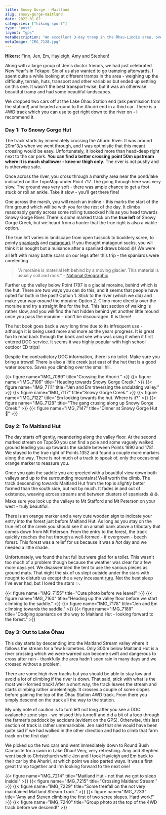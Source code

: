 ```yaml
---
title: Snowy Gorge - Maitland
slug: snowy-gorge-maitland
date: 2022-01-02
categories: ["hiking sport"]
type: "post"
layout: "gps"
metaDescription: "An excellent 3-day tramp in the Ōhau-Lindis area, over varied terrain with some easy to navigate 'unmarked' terrain."
metaImage: "IMG_7128.jpg"
---
```


__Hikers:__ Finn, Jen, Em, Hayleigh, Amy and Stephen!

Along with a large group of Jen's doctor friends, we had just celebrated New Year's in Tekapo. Six of us also wanted to go tramping afterwards. I spent quite a while looking at different tramps in the area - weighing up the difficulty, terrain, huts, transport and other variables but ended up settling on this one. It wasn't the best transport-wise, but it was an otherwise beautiful tramp and had some beautiful landscapes.

We dropped two cars off at the Lake Ōhau Station end (ask permission from the station!) and headed around to the Ahuriri end in a third car. There is a 4WD track which you can use to get right down to the river on - I recommend it.

### Day 1: To Snowy Gorge Hut

The track starts by immediately crossing the Ahuriri River. It was around 20m^3/s when we went through, and I was optimistic that this meant crossing would be easy. Unfortunately, it looked more than head-deep right next to the car park. __You can find a better crossing point 50m upstream where it is much shallower - knee or thigh only__. The river is not pushy and is otherwise safe.

Once across the river, you cross through a marshy area near the pond/lake indicated on the TopoMap under Point 717. The going through here was very slow. The ground was very soft - there was ample chance to get a foot stuck or roll an ankle. Take it slow - you'll get there fine!

One across the marsh, you will reach an incline - this marks the start of the firm ground which will be with you for the rest of the day. It climbs reasonably gently across some rolling tussocked hills as you head towards Snowy Gorge River. There is _some_ marked track on the __true left__ of Snowy Gorge Creek, but we heard from a hunter that the true right is also a viable option.

The true left varies in landscape from open tussock to bouldery scree, to pointy [spaniards](https://en.wikipedia.org/wiki/Aciphylla_colensoi) and [matagouri](https://www.doc.govt.nz/nature/native-plants/matagouri-wild-irishman/). If you thought matagouri sucks, you will think it is nought but a nuisance after a spaniard draws blood 🩸! We were all left with many battle scars on our legs after this trip - the spaniards were unrelenting.

> "A moraine is material left behind by a moving glacier. This material is usually soil and rock." - [National Geographic](https://www.nationalgeographic.org/encyclopedia/moraine/)

Further up the valley below Point 1797 is a glacial moraine, behind which is the hut. There are two ways you can do this, and it seems that people have opted for both in the past!
Option 1. Stick to the river (which we did) and make your way _around_ the moraine
Option 2. Climb more directly over the moraine and try a straight line for the hut.
This last section of walking is rather slow, and you will find the hut hidden behind yet another little mound once you pass the moraine - don't be discouraged. It is there!

The hut book goes back a _very_ long time due to its infrequent use - although it is being used more and more as the years progress. It is great fun to read back through the book and see who was using it when it first entered DOC service. It seems it was highly popular with high school outdoor ED trips!

Despite the contradictory DOC information, there is no toilet. Make sure you bring a trowel! There is also a little creek just east of the hut that is a good water source. Saves you climbing over the small hill.

{{< figure name="IMG_7089" title="Crossing the Ahuriri." >}}
{{< figure name="IMG_7106" title="Heading towards Snowy Gorge Creek." >}}
{{< figure name="IMG_7111" title="Jen and Em traversing the undulating valley." >}}
{{< figure name="IMG_7117" title="Snowy Gorge Creek." >}}
{{< figure name="IMG_7122" title="Em looking towards the hut. Where is it?" >}}
{{< figure name="IMG_7128" title="The gang crusing along up Snowy Gorge Creek." >}}
{{< figure name="IMG_7147" title="Dinner at Snowy Gorge Hut 🥰" >}}

### Day 2: To Maitland Hut

The day starts off gently, meandering along the valley floor. At the second marked stream on Topo50 you can find a pole and some vaguely walked ground leading you up towards the saddle between Points 1690 and 1781. We stayed to the true right of Points 1352 and found a couple more markers along the way. There is not much of a track to speak of, only the occasional orange marker to reassure you.

Once you gain the saddle you are greeted with a beautiful view down both valleys and up to the surrounding mountains! Well worth the climb. The track descending towards Maitland Hut from the top is _slightly_ better formed than the south side, but not by much. It fades in and out of existence, weaving across streams and between clusters of spaniards 🩸🩸. Make sure you look up the valleys to Mt Stafford and Mt Peterson on your west - truly beautiful.

There is an orange marker and a very cute wooden sign to indicate your entry into the forest just before Maitland Hut. As long as you stay on the true left of the creek you should see it on a small bank above a tributary that comes down from Mt Peterson. From the entry to the forest, the track quickly reaches the hut through a well-formed - if overgrown - beech forest. This forest was a relief for us because it was a _hot_ day and we needed a little shade.

Unfortunately, we found the hut full but were glad for a toilet. This wasn't too much of a problem though because the weather was clear for a few more days yet. We disassembled the tent to use the various pieces as ground mats. That night the six of us slept outside under the stars with nought to disturb us except the a very incessant [ruru](https://www.doc.govt.nz/nature/native-animals/birds/birds-a-z/morepork-ruru/). Not the best sleep I've ever had, but I loved the stars ✨.

{{< figure name="IMG_7155" title="Cute photo before we leave!" >}}
{{< figure name="IMG_7160" title="Heading up the valley floor before we start climbing to the saddle." >}}
{{< figure name="IMG_7178" title="Jen and Em climbing towards the saddle." >}}
{{< figure name="IMG_7188" title="Dodging spaniards on the way to Maitland Hut - looking forward to the forest." >}}

### Day 3: Out to Lake Ōhau

This day starts by descending into the Maitland Stream valley where it follows the stream for a few kilometres. Only 300m below Maitland Hut is a river crossing which we were warned can become swift and dangerous to cross after rain - thankfully the area hadn't seen rain in many days and we crossed without a problem.

There are some high river tracks but you should be able to stay low and avoid a lot of climbing if the river is down. That said, stick with what is the most well-formed track! After a short way, the track leaves the stream and starts climbing rather unrelentingly. It crosses a couple of scree slopes before gaining the top of the Ōhau Station 4WD track. From there you simply descend on the track all the way to the station.

My only note of caution is to turn left not long after you see a DOC avalanche zone sign - we missed this turnoff and did a bit of a loop through the farmer's paddock by accident (evident on the GPS). Otherwise, this last section of track is rather unremarkable. Jen said that she would have been quite sad if we had walked in the other direction and had to climb that farm track on the first day!

We picked up the two cars and went immediately down to Round Bush Campsite for a swim in Lake Ōhau! Very, very refreshing. Amy and Stephen went back to Christchurch while Jen and I took Hayleigh and Em back to their car by the Ahuriri, at which point we also parted ways. It was a first great tramp together and I'm looking forward to the next one!

{{< figure name="IMG_7214" title="Maitland Hut - not that we got to sleep inside!" >}}
{{< figure name="IMG_7215" title="Crossing Maitland Stream." >}}
{{< figure name="IMG_7229" title="Some treefall on the not very maintained Maitland Stream Track." >}}
{{< figure name="IMG_7233" title="Amy and Steven climbing the first of two scree slopes. Hard work!" >}}
{{< figure name="IMG_7240" title="Group photo at the top of the 4WD track before we descend!" >}}
